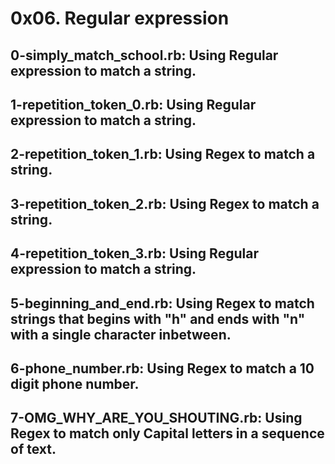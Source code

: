 # 0x06. Regular expression
## 0-simply_match_school.rb: Using Regular expression to match a string.
## 1-repetition_token_0.rb: Using Regular expression to match a string.
## 2-repetition_token_1.rb: Using Regex to match a string.
## 3-repetition_token_2.rb: Using Regex to match a string.
## 4-repetition_token_3.rb: Using Regular expression to match a string.
## 5-beginning_and_end.rb: Using Regex to match strings that begins with "h" and ends with "n" with a single character inbetween.
## 6-phone_number.rb: Using Regex to match a 10 digit phone number.
## 7-OMG_WHY_ARE_YOU_SHOUTING.rb: Using Regex to match only Capital letters in a sequence of text.
